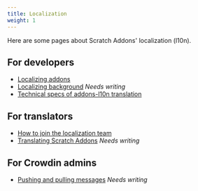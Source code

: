 ```yaml
---
title: Localization
weight: 1
---
```


Here are some pages about Scratch Addons' localization (l10n).

## For developers
- [Localizing addons](localizing-addons)
- [Localizing background](localizing-background) _Needs writing_
- [Technical specs of addons-l10n translation](https://github.com/ScratchAddons/ScratchAddons/blob/master/addons-l10n/README.md)

## For translators
- [How to join the localization team](how-to-join-the-localization-team)
- [Translating Scratch Addons](translating-scratch-addons) _Needs writing_

## For Crowdin admins
- [Pushing and pulling messages](pushing-and-pulling-messages) _Needs writing_
